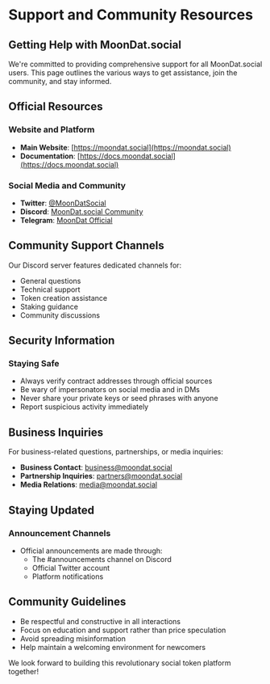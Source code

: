 # Support and Community Resources

## Getting Help with MoonDat.social

We're committed to providing comprehensive support for all MoonDat.social users. This page outlines the various ways to get assistance, join the community, and stay informed.

## Official Resources

### Website and Platform
- **Main Website**: [https://moondat.social](https://moondat.social)
- **Documentation**: [https://docs.moondat.social](https://docs.moondat.social)

### Social Media and Community
- **Twitter**: [@MoonDatSocial](https://twitter.com/MoonDatSocial)
- **Discord**: [MoonDat.social Community](https://discord.gg/moondat)
- **Telegram**: [MoonDat Official](https://t.me/moondatsocial)

## Community Support Channels

Our Discord server features dedicated channels for:
- General questions
- Technical support
- Token creation assistance
- Staking guidance
- Community discussions

## Security Information

### Staying Safe
- Always verify contract addresses through official sources
- Be wary of impersonators on social media and in DMs
- Never share your private keys or seed phrases with anyone
- Report suspicious activity immediately

## Business Inquiries

For business-related questions, partnerships, or media inquiries:
- **Business Contact**: business@moondat.social
- **Partnership Inquiries**: partners@moondat.social
- **Media Relations**: media@moondat.social

## Staying Updated

### Announcement Channels
- Official announcements are made through:
    - The #announcements channel on Discord
    - Official Twitter account
    - Platform notifications

## Community Guidelines

- Be respectful and constructive in all interactions
- Focus on education and support rather than price speculation
- Avoid spreading misinformation
- Help maintain a welcoming environment for newcomers

We look forward to building this revolutionary social token platform together!